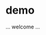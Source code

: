 # demo
... welcome ...
<!DOCTYPE html>
<html lang="en">
<head>
    <meta charset="UTF-8">
    <meta name="viewport" content="width=device-width, initial-scale=1.0">
    <title>Progress</title>
    <style>
        .progress-bar-container { 
            background-color: #ff709b;
            border-radius: 8px;
            height: 29px;
            width: 100%;
        }

        .progress-bar {
            background-color: #ff99c6;
            width: 11%; /* Change this value to update the progress */
            height: 29px;
            border-radius: 8px;
        }
    </style>
</head>
<body>
    <h1>... please wait...</h1>
    <h3>... the dreamer fell from a profound slumber...</h3>
    <div class="progress-bar-container">
        <div class="progress-bar"></div>
        <div class="percentage">Progress: 11%</div>
    </div>
</body>
</html>
